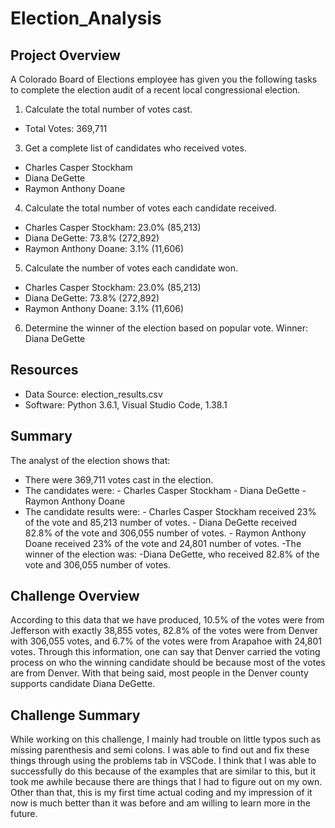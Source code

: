 # Election_Analysis

## Project Overview
A Colorado Board of Elections employee has given you the following tasks to complete the election audit of a recent local congressional election.

1. Calculate the total number of votes cast.
- Total Votes: 369,711
3. Get a complete list of candidates who received votes.
- Charles Casper Stockham
- Diana DeGette
- Raymon Anthony Doane
4. Calculate the total number of votes each candidate received.
- Charles Casper Stockham: 23.0% (85,213)
- Diana DeGette: 73.8% (272,892)
- Raymon Anthony Doane: 3.1% (11,606)
5. Calculate the number of votes each candidate won.
- Charles Casper Stockham: 23.0% (85,213)
- Diana DeGette: 73.8% (272,892)
- Raymon Anthony Doane: 3.1% (11,606)
6. Determine the winner of the election based on popular vote.
Winner: Diana DeGette

## Resources
- Data Source: election_results.csv
- Software: Python 3.6.1, Visual Studio Code, 1.38.1

## Summary
The analyst of the election shows that:
- There were 369,711 votes cast in the election.
- The candidates were:
      - Charles Casper Stockham
      - Diana DeGette
      - Raymon Anthony Doane
- The candidate results were:
      - Charles Casper Stockham received 23% of the vote and 85,213 number of votes.
      - Diana DeGette received 82.8% of the vote and 306,055 number of votes.
      - Raymon Anthony Doane received 23% of the vote and 24,801 number of votes.
-The winner of the election was:
      -Diana DeGette, who received 82.8% of the vote and 306,055 number of votes.
      
## Challenge Overview
According to this data that we have produced, 10.5% of the votes were from Jefferson with exactly 38,855 votes, 82.8% of the votes were from Denver with 306,055 votes, and 6.7% of the votes were from Arapahoe with 24,801 votes. Through this information, one can say that Denver carried the voting process on who the winning candidate should be because most of the votes are from Denver. With that being said, most people in the Denver county supports candidate Diana DeGette.
## Challenge Summary
While working on this challenge, I mainly had trouble on little typos such as missing parenthesis and semi colons. I was able to find out and fix these things through using the problems tab in VSCode. I think that I was able to successfully do this because of the examples that are similar to this, but it took me awhile because there are things that I had to figure out on my own. Other than that, this is my first time actual coding and my impression of it now is much better than it was before and am willing to learn more in the future.

